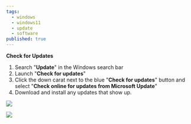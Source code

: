 ```yaml
---
tags:
  - windows
  - windows11
  - update
  - software
published: true
---
```

**Check for Updates**

1. Search "**Update**" in the Windows search bar
2. Launch "**Check for updates**"
3. Click the down carat next to the blue "**Check for updates**" button and select "**Check online for updates from Microsoft Update**"
4. Download and install any updates that show up.

![](https://sites.temple.edu/hbghelp/files/2025/04/image-1.jpg)

![](https://sites.temple.edu/hbghelp/files/2025/04/image.jpg)